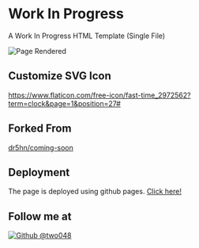 # Work In Progress
A Work In Progress HTML Template (Single File)

![Page Rendered](https://github.com/two048/work-in-progress/assets/41422628/5d8ac732-f09a-49f4-a8c0-aea8792a5474)

## Customize SVG Icon
https://www.flaticon.com/free-icon/fast-time_2972562?term=clock&page=1&position=27#

## Forked From
[dr5hn/coming-soon](https://github.com/dr5hn/coming-soon)

## Deployment
The page is deployed using github pages. [Click here!](https://two048.github.io/work-in-progress)

## Follow me at
<a href="https://github.com/two048/"><img alt="Github @two048" src="https://img.shields.io/static/v1?logo=github&message=Github&color=black&style=flat-square&label=" /></a>
